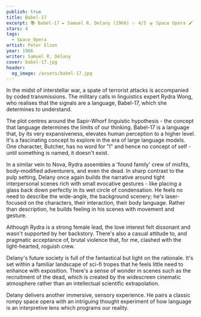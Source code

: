 ```yaml
---
publish: true
title: Babel-17
excerpt: 📚 Babel-17 ✒️ Samuel R. Delany (1966) ✨ 4/5 🛸 Space Opera 🖌️ Peter Elson
stars: 4
tags:
  - Space_Opera
artist: Peter Elson
year: 1966
writer: Samuel R. Delany
cover: babel-17.jpg
header:
  og_image: /assets/babel-17.jpg
---
```

In the midst of interstellar war, a spate of terrorist attacks is accompanied by coded transmissions. The military calls in linguistics expert Rydra Wong, who realises that the signals are a language, Babel-17, which she determines to understand.

The plot centres around the Sapir-Whorf linguistic hypothesis - the concept that language determines the limits of our thinking. Babel-17 is a language that, by its very expansiveness, elevates human perception to a higher level. It's a fascinating concept to explore in the era of large language models. One character, Butcher, has no word for "I" and hence no concept of self - until something is named, it doesn't exist.  

In a similar vein to Nova, Rydra assembles a 'found family' crew of misfits, body-modified adventurers, and even the dead. In sharp contrast to the pulp setting, Delany once again builds the narrative around tight interpersonal scenes rich with small evocative gestures - like placing a glass back down perfectly in its wet circle of condensation. He feels no need to describe the wide-angle, the background scenery; he's laser-focused on the characters, their interaction, their body language. Rather than description, he builds feeling in his scenes with movement and gesture. 

Although Rydra is a strong female lead, the love interest felt dissonant and wasn't supported by her backstory. There's also a casual attitude to, and pragmatic acceptance of, brutal violence that, for me, clashed with the light-hearted, roguish crew. 

Delany's future society is full of the fantastical but light on the rationale. It's set within a familiar landscape of sci-fi tropes that he feels little need to enhance with exposition. There's a sense of wonder in scenes such as the recruitment of the dead, which is created by the widescreen cinematic atmosphere rather than an intellectual scientific extrapolation.

Delany delivers another immersive, sensory experience. He pairs a classic rompy space opera with an intriguing thought experiment of how language is an interpretive lens which programs our reality. 